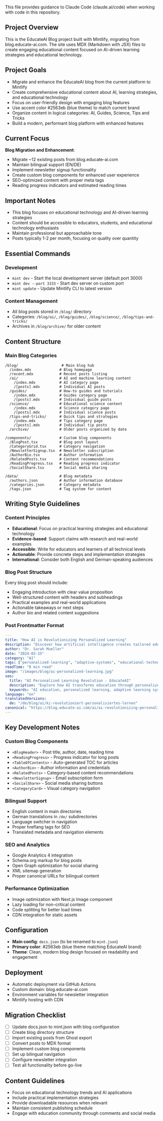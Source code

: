 This file provides guidance to Claude Code (claude.ai/code) when working with code in this repository.

## Project Overview

This is the EducateAI Blog project built with Mintlify, migrating from blog.educate-ai.com. The site uses MDX (Markdown with JSX) files to create engaging educational content focused on AI-driven learning strategies and educational technology.

## Project Goals

- Migrate and enhance the EducateAI blog from the current platform to Mintlify
- Create comprehensive educational content about AI, learning strategies, and educational technology
- Focus on user-friendly design with engaging blog features
- Use accent color #2563eb (blue theme) to match current brand
- Organize content in logical categories: AI, Guides, Science, Tips and Tricks
- Build a modern, performant blog platform with enhanced features

## Current Focus

**Blog Migration and Enhancement**:
- Migrate ~12 existing posts from blog.educate-ai.com
- Maintain bilingual support (EN/DE)
- Implement newsletter signup functionality
- Create custom blog components for enhanced user experience
- SEO-optimized content with proper meta tags
- Reading progress indicators and estimated reading times

## Important Notes

- This blog focuses on educational technology and AI-driven learning strategies
- Content should be accessible to educators, students, and educational technology enthusiasts
- Maintain professional but approachable tone
- Posts typically 1-2 per month, focusing on quality over quantity

## Essential Commands

### Development
- `mint dev` - Start the local development server (default port 3000)
- `mint dev --port 3333` - Start dev server on custom port
- `mint update` - Update Mintlify CLI to latest version

### Content Management
- All blog posts stored in `/blog/` directory
- Categories: `/blog/ai/`, `/blog/guides/`, `/blog/science/`, `/blog/tips-and-tricks/`
- Archives in `/blog/archive/` for older content

## Content Structure

### Main Blog Categories
```
/blog/                    # Main blog hub
  /index.mdx             # Blog homepage
  /recent.mdx            # Recent posts listing
  /ai/                   # AI and machine learning content
    /index.mdx           # AI category page
    /[posts].mdx         # Individual AI posts
  /guides/               # How-to guides and tutorials
    /index.mdx           # Guides category page
    /[posts].mdx         # Individual guide posts
  /science/              # Educational science content
    /index.mdx           # Science category page
    /[posts].mdx         # Individual science posts
  /tips-and-tricks/      # Quick tips and strategies
    /index.mdx           # Tips category page
    /[posts].mdx         # Individual tip posts
  /archive/              # Older posts organized by date

/components/             # Custom blog components
  /BlogPost.tsx          # Blog post layout
  /CategoryGrid.tsx      # Category navigation
  /NewsletterSignup.tsx  # Newsletter subscription
  /AuthorBio.tsx         # Author information
  /RelatedPosts.tsx      # Content recommendations
  /ReadingProgress.tsx   # Reading progress indicator
  /SocialShare.tsx       # Social media sharing

/data/                   # Blog metadata
  /authors.json          # Author information database
  /categories.json       # Category metadata
  /tags.json             # Tag system for content
```

## Writing Style Guidelines

### Content Principles
- **Educational**: Focus on practical learning strategies and educational technology
- **Evidence-based**: Support claims with research and real-world examples
- **Accessible**: Write for educators and learners of all technical levels
- **Actionable**: Provide concrete steps and implementation strategies
- **International**: Consider both English and German-speaking audiences

### Blog Post Structure
Every blog post should include:
- Engaging introduction with clear value proposition
- Well-structured content with headers and subheadings
- Practical examples and real-world applications
- Actionable takeaways or next steps
- Author bio and related content suggestions

### Post Frontmatter Format
```yaml
---
title: "How AI is Revolutionizing Personalized Learning"
description: "Discover how artificial intelligence creates tailored educational experiences for every learner"
author: "Dr. Sarah Mueller"
date: "2024-03-15"
category: "AI"
tags: ["personalized-learning", "adaptive-systems", "educational-technology"]
readTime: "8 min read"
image: "/images/blog/ai-personalized-learning.jpg"
seo:
  title: "AI Personalized Learning Revolution - EducateAI"
  description: "Explore how AI transforms education through personalized learning paths and adaptive systems"
  keywords: "AI education, personalized learning, adaptive learning systems"
language: "en"
translatedVersions:
  de: "/de/blog/ai/ki-revolutioniert-personalisiertes-lernen"
canonical: "https://blog.educate-ai.com/ai/ai-revolutionizing-personalized-learning"
---
```

## Key Development Notes

### Custom Blog Components
- `<BlogHeader>` - Post title, author, date, reading time
- `<ReadingProgress>` - Progress indicator for long posts
- `<TableOfContents>` - Auto-generated TOC for articles
- `<AuthorBio>` - Author information and credentials
- `<RelatedPosts>` - Category-based content recommendations
- `<NewsletterSignup>` - Email subscription form
- `<SocialShare>` - Social media sharing buttons
- `<CategoryCard>` - Visual category navigation

### Bilingual Support
- English content in main directories
- German translations in `/de/` subdirectories
- Language switcher in navigation
- Proper hreflang tags for SEO
- Translated metadata and navigation elements

### SEO and Analytics
- Google Analytics 4 integration
- Schema.org markup for blog posts
- Open Graph optimization for social sharing
- XML sitemap generation
- Proper canonical URLs for bilingual content

### Performance Optimization
- Image optimization with Next.js Image component
- Lazy loading for non-critical content
- Code splitting for better load times
- CDN integration for static assets

## Configuration
- **Main config**: `docs.json` (to be renamed to `mint.json`)
- **Primary color**: #2563eb (blue theme matching EducateAI brand)
- **Theme**: Clean, modern blog design focused on readability and engagement

## Deployment
- Automatic deployment via GitHub Actions
- Custom domain: blog.educate-ai.com
- Environment variables for newsletter integration
- Mintlify hosting with CDN

## Migration Checklist
- [ ] Update docs.json to mint.json with blog configuration
- [ ] Create blog directory structure
- [ ] Import existing posts from Ghost export
- [ ] Convert posts to MDX format
- [ ] Implement custom blog components
- [ ] Set up bilingual navigation
- [ ] Configure newsletter integration
- [ ] Test all functionality before go-live

## Content Guidelines
- Focus on educational technology trends and AI applications
- Include practical implementation strategies
- Provide downloadable resources when relevant
- Maintain consistent publishing schedule
- Engage with education community through comments and social media